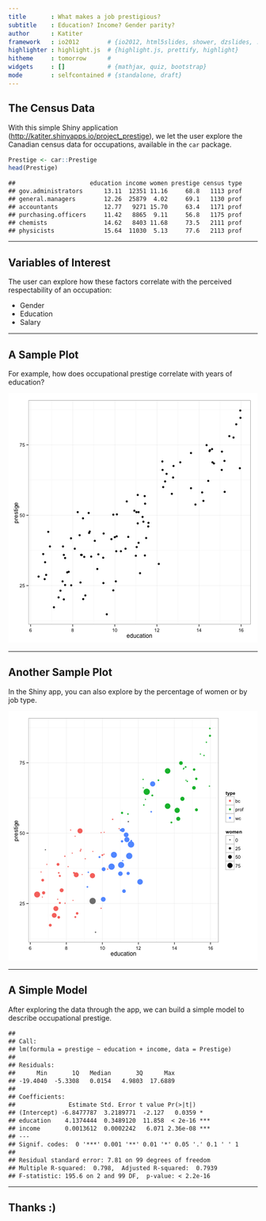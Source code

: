 ```yaml
---
title       : What makes a job prestigious? 
subtitle    : Education? Income? Gender parity?
author      : Katiter
framework   : io2012        # {io2012, html5slides, shower, dzslides, ...}
highlighter : highlight.js  # {highlight.js, prettify, highlight}
hitheme     : tomorrow      # 
widgets     : []            # {mathjax, quiz, bootstrap}
mode        : selfcontained # {standalone, draft}
---
```


## The Census Data


With this simple Shiny application (http://katiter.shinyapps.io/project_prestige), we let the user explore the Canadian census data for occupations, available in the `car` package.


```r
Prestige <- car::Prestige
head(Prestige)
```

```
##                     education income women prestige census type
## gov.administrators      13.11  12351 11.16     68.8   1113 prof
## general.managers        12.26  25879  4.02     69.1   1130 prof
## accountants             12.77   9271 15.70     63.4   1171 prof
## purchasing.officers     11.42   8865  9.11     56.8   1175 prof
## chemists                14.62   8403 11.68     73.5   2111 prof
## physicists              15.64  11030  5.13     77.6   2113 prof
```
 

---
## Variables of Interest

The user can explore how these factors correlate with the perceived respectability of an occupation:

- Gender
- Education
- Salary

---

## A Sample Plot

For example, how does occupational prestige correlate with years of education? 

![plot of chunk unnamed-chunk-2](assets/fig/unnamed-chunk-2-1.png) 

---

## Another Sample Plot
In the Shiny app, you can also explore by the percentage of women or by job type.


![plot of chunk unnamed-chunk-3](assets/fig/unnamed-chunk-3-1.png) 


---

## A Simple Model

After exploring the data through the app, we can build a simple model to describe occupational prestige.


```
## 
## Call:
## lm(formula = prestige ~ education + income, data = Prestige)
## 
## Residuals:
##      Min       1Q   Median       3Q      Max 
## -19.4040  -5.3308   0.0154   4.9803  17.6889 
## 
## Coefficients:
##               Estimate Std. Error t value Pr(>|t|)    
## (Intercept) -6.8477787  3.2189771  -2.127   0.0359 *  
## education    4.1374444  0.3489120  11.858  < 2e-16 ***
## income       0.0013612  0.0002242   6.071 2.36e-08 ***
## ---
## Signif. codes:  0 '***' 0.001 '**' 0.01 '*' 0.05 '.' 0.1 ' ' 1
## 
## Residual standard error: 7.81 on 99 degrees of freedom
## Multiple R-squared:  0.798,	Adjusted R-squared:  0.7939 
## F-statistic: 195.6 on 2 and 99 DF,  p-value: < 2.2e-16
```

--- 

## Thanks :)


